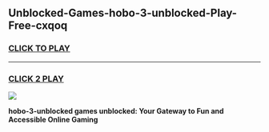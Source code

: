 
## Unblocked-Games-hobo-3-unblocked-Play-Free-cxqoq
<h3>
<a href="https://premium76.site?title=hobo-3-unblocked&ref=23A">CLICK TO PLAY</a></h3>
<hr>

<h3>
<a href="https://premium76.site?title=hobo-3-unblocked&ref=23A">CLICK 2 PLAY</a>
  
</h3>

<a href="https://premium76.site?title=hobo-3-unblocked&ref=23A"><img src="https://clearcache.store/games.png"></a>


**hobo-3-unblocked games unblocked: Your Gateway to Fun and Accessible Online Gaming**
